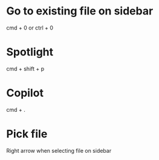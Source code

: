 # Go to existing file on sidebar

cmd + 0 or ctrl + 0

# Spotlight

cmd + shift + p

# Copilot 

cmd + .

# Pick file

Right arrow when selecting file on sidebar
